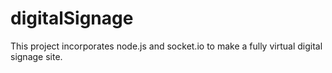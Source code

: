 digitalSignage
==============
This project incorporates node.js and socket.io to make a fully virtual digital signage site.
